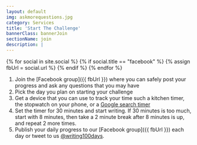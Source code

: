 ```yaml
---
layout: default
img: askmorequestions.jpg
category: Services
title: 'Start The Challenge'
bannerClass: bannerJoin
sectionName: join
description: |
---
```


{% for social in site.social %}
    {% if social.title == "facebook" %}
        {% assign fbUrl = social.url %}
    {% endif %}
{% endfor %}


1. Join the [Facebook group]({{ fbUrl }}) where you can safely post your progress and ask any questions that you may have
1. Pick the day you plan on starting your challenge
1. Get a device that you can use to track your time such a kitchen timer, the stopwatch on your phone, or a [Google search timer](https://www.google.com/search?q=timer+30+minutes&oq=timer+30+mi)
1. Set the timer for 30 minutes and start writing.  If 30 minutes is too much, start with 8 minutes, then take a 2 minute break after 8 minutes is up, and repeat 2 more times.
1. Publish your daily progress to our [Facebook group]({{ fbUrl }}) each day or tweet to us [@writing100days](https://twitter.com/writing100days).
